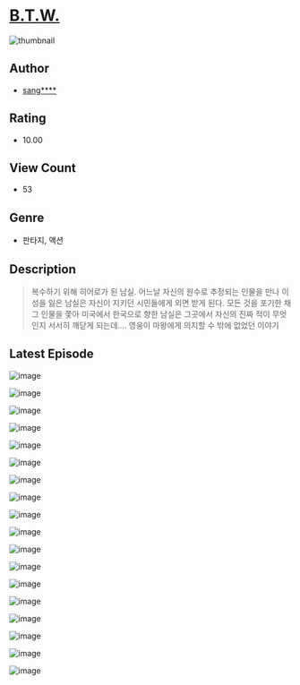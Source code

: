 # [B.T.W.](https://comic.naver.com/bestChallenge/list?titleId=811338)
![thumbnail](https://image-comic.pstatic.net/user_contents_data/challenge_comic/2023/05/25/182608/upload_3991378272309227832_480x623.jpeg)

## Author
- [sang****](https://comic.naver.com/artistTitle?id=182608)

## Rating
- 10.00

## View Count
- 53

## Genre
- 판타지, 액션

## Description
> 복수하기 위해 히어로가 된 남실. 어느날 자신의 원수로 추정되는 인물을 만나 이성을 잃은 남실은 자신이 지키던 시민들에게 외면 받게 된다. 모든 것을 포기한 채 그 인물을 쫓아 미국에서 한국으로 향한 남실은 그곳에서 자신의 진짜 적이 무엇인지 서서히 깨닫게 되는데.... 영웅이 마왕에게 의지할 수 밖에 없었던 이야기


## Latest Episode
![image](https://image-comic.pstatic.net/user_contents_data/challenge_comic/2023/05/27/182608/upload_7149011848589041973.jpeg)

![image](https://image-comic.pstatic.net/user_contents_data/challenge_comic/2023/05/27/182608/upload_7221021948848137569.jpeg)

![image](https://image-comic.pstatic.net/user_contents_data/challenge_comic/2023/05/27/182608/upload_7378075111736763701.jpeg)

![image](https://image-comic.pstatic.net/user_contents_data/challenge_comic/2023/05/27/182608/upload_4134921702245348403.jpeg)

![image](https://image-comic.pstatic.net/user_contents_data/challenge_comic/2023/05/27/182608/upload_7004333517269708848.jpeg)

![image](https://image-comic.pstatic.net/user_contents_data/challenge_comic/2023/05/27/182608/upload_7005179011747111475.jpeg)

![image](https://image-comic.pstatic.net/user_contents_data/challenge_comic/2023/05/27/182608/upload_3691089345896462649.jpeg)

![image](https://image-comic.pstatic.net/user_contents_data/challenge_comic/2023/05/27/182608/upload_4135484664292192816.jpeg)

![image](https://image-comic.pstatic.net/user_contents_data/challenge_comic/2023/05/27/182608/upload_3559587953635700788.jpeg)

![image](https://image-comic.pstatic.net/user_contents_data/challenge_comic/2023/05/27/182608/upload_7305174157953939810.jpeg)

![image](https://image-comic.pstatic.net/user_contents_data/challenge_comic/2023/05/27/182608/upload_3703428259475841328.jpeg)

![image](https://image-comic.pstatic.net/user_contents_data/challenge_comic/2023/05/27/182608/upload_3762533615128492388.jpeg)

![image](https://image-comic.pstatic.net/user_contents_data/challenge_comic/2023/05/27/182608/upload_3919085176661358384.jpeg)

![image](https://image-comic.pstatic.net/user_contents_data/challenge_comic/2023/05/27/182608/upload_7364285011939713335.jpeg)

![image](https://image-comic.pstatic.net/user_contents_data/challenge_comic/2023/05/27/182608/upload_7292516605848085047.jpeg)

![image](https://image-comic.pstatic.net/user_contents_data/challenge_comic/2023/05/27/182608/upload_3846973710862201702.jpeg)

![image](https://image-comic.pstatic.net/user_contents_data/challenge_comic/2023/05/27/182608/upload_3486121691932143666.jpeg)

![image](https://image-comic.pstatic.net/user_contents_data/challenge_comic/2023/05/27/182608/upload_3762582877668521270.jpeg)
